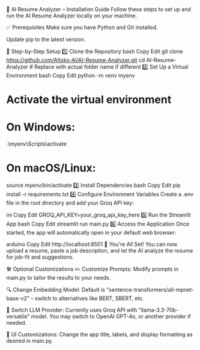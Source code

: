 🚀 AI Resume Analyzer – Installation Guide
Follow these steps to set up and run the AI Resume Analyzer locally on your machine.

✅ Prerequisites
Make sure you have Python and Git installed.

Update pip to the latest version.

🧰 Step-by-Step Setup
1️⃣ Clone the Repository
bash
Copy
Edit
git clone https://github.com/Altoks-AI/AI-Resume-Analyzer.git
cd AI-Resume-Analyzer  # Replace with actual folder name if different
2️⃣ Set Up a Virtual Environment
bash
Copy
Edit
python -m venv myenv
# Activate the virtual environment
# On Windows:
.\myenv\Scripts\activate
# On macOS/Linux:
source myenv/bin/activate
3️⃣ Install Dependencies
bash
Copy
Edit
pip install -r requirements.txt
4️⃣ Configure Environment Variables
Create a .env file in the root directory and add your Groq API key:

ini
Copy
Edit
GROQ_API_KEY=your_groq_api_key_here
5️⃣ Run the Streamlit App
bash
Copy
Edit
streamlit run main.py
6️⃣ Access the Application
Once started, the app will automatically open in your default web browser:

arduino
Copy
Edit
http://localhost:8501
🎉 You're All Set!
You can now upload a resume, paste a job description, and let the AI analyze the resume for job-fit and suggestions.

🛠️ Optional Customizations
✏️ Customize Prompts:
Modify prompts in main.py to tailor the results to your needs.

🔍 Change Embedding Model:
Default is "sentence-transformers/all-mpnet-base-v2" – switch to alternatives like BERT, SBERT, etc.

🧠 Switch LLM Provider:
Currently uses Groq API with "llama-3.3-70b-versatile" model. You may switch to OpenAI GPT-4o, or another provider if needed.

🎨 UI Customizations:
Change the app title, labels, and display formatting as desired in main.py.
